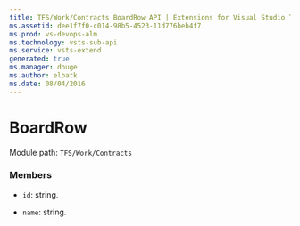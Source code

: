 ```yaml
---
title: TFS/Work/Contracts BoardRow API | Extensions for Visual Studio Team Services
ms.assetid: dee1f7f0-c014-98b5-4523-11d776beb4f7
ms.prod: vs-devops-alm
ms.technology: vsts-sub-api
ms.service: vsts-extend
generated: true
ms.manager: douge
ms.author: elbatk
ms.date: 08/04/2016
---
```


# BoardRow

Module path: `TFS/Work/Contracts`


### Members

* `id`: string. 

* `name`: string. 

